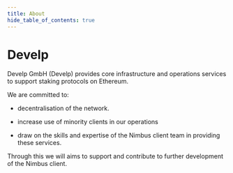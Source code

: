 ```yaml
---
title: About
hide_table_of_contents: true
---
```


# Develp

Develp GmbH (Develp) provides core infrastructure and operations services to support staking protocols on Ethereum. 

We are committed to:

- decentralisation of the network.

- increase use of minority clients in our operations

- draw on the skills and expertise of the Nimbus client team in providing these services. 

Through this we will aims to support and contribute to further development of the Nimbus client.

